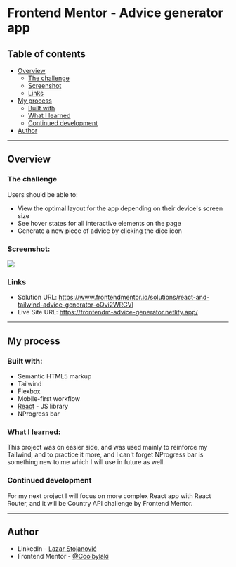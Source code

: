 # Frontend Mentor - Advice generator app

## Table of contents

- [Overview](#overview)
  - [The challenge](#the-challenge)
  - [Screenshot](#screenshot)
  - [Links](#links)
- [My process](#my-process)
  - [Built with](#built-with)
  - [What I learned](#what-i-learned)
  - [Continued development](#continued-development)
- [Author](#author)

<hr>

## Overview

### The challenge

Users should be able to:

- View the optimal layout for the app depending on their device's screen size
- See hover states for all interactive elements on the page
- Generate a new piece of advice by clicking the dice icon

### Screenshot:

![](https://i.ibb.co/j5335CR/Screenshot-2.png)

### Links

- Solution URL: https://www.frontendmentor.io/solutions/react-and-tailwind-advice-generator-oQvi2WRGVl
- Live Site URL: https://frontendm-advice-generator.netlify.app/

<hr>

## My process

### Built with:

- Semantic HTML5 markup
- Tailwind
- Flexbox
- Mobile-first workflow
- [React](https://reactjs.org/) - JS library
- NProgress bar

### What I learned:

This project was on easier side, and was used mainly to reinforce my Tailwind, and to practice it more, and I can't forget NProgress bar is something new to me which I will use in future as well.

### Continued development

For my next project I will focus on more complex React app with React Router, and it will be Country API challenge by Frontend Mentor.

<hr>

## Author

- LinkedIn - [Lazar Stojanović](https://www.linkedin.com/in/lazar-stojanovi%C4%871998/)
- Frontend Mentor - [@Coolbylaki](https://www.frontendmentor.io/profile/yourusername)

